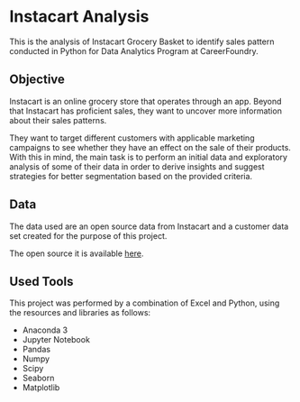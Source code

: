 # Instacart Analysis
This is the analysis of Instacart Grocery Basket to identify sales pattern conducted in Python for Data Analytics Program at CareerFoundry.



## Objective

Instacart is an online grocery store that operates through an app. Beyond that Instacart has proficient sales, they want to uncover more information about their sales patterns.

They want to target different customers with applicable marketing campaigns to see whether they have an effect on the sale of their products. With this in mind, the main task is to perform an initial data and exploratory analysis of some of their data in order to derive insights and suggest strategies for better segmentation based on the provided criteria.

## Data

The data used are an open source data from Instacart and a customer data set created for the purpose of this project.

The open source it is available [here](https://www.instacart.com/datasets/grocery-shopping-2017).

## Used Tools

This project was performed by a combination of Excel and Python, using the resources and libraries as follows:
- Anaconda 3
- Jupyter Notebook
- Pandas
- Numpy
- Scipy
- Seaborn
- Matplotlib
